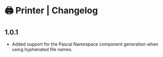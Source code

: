 # 🖨️ Printer | Changelog

## 1.0.1

- Added support for the Pascal Namespace component generation when using hyphenated file names.